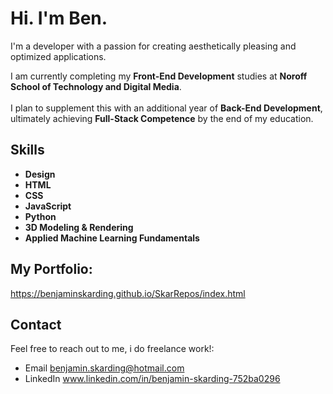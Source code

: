 # Hi. I'm Ben.

I'm a developer with a passion for creating aesthetically pleasing and optimized applications.

I am currently completing my **Front-End Development** studies at **Noroff School of Technology and Digital Media**.<br><br> I plan to supplement this with an additional year of **Back-End Development**, ultimately achieving **Full-Stack Competence** by the end of my education.

## Skills
- **Design**
- **HTML**
- **CSS**
- **JavaScript**
- **Python**
- **3D Modeling & Rendering**
- **Applied Machine Learning Fundamentals**

## My Portfolio:
https://benjaminskarding.github.io/SkarRepos/index.html


## Contact
Feel free to reach out to me, i do freelance work!:
- Email benjamin.skarding@hotmail.com
- LinkedIn www.linkedin.com/in/benjamin-skarding-752ba0296
